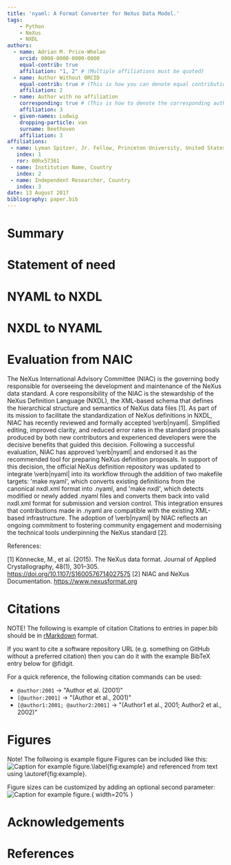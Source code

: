 ```yaml
---
title: 'nyaml: A Format Converter for NeXus Data Model.'
tags:
    - Python
    - NeXus
    - NXDL
authors:
  - name: Adrian M. Price-Whelan
    orcid: 0000-0000-0000-0000
    equal-contrib: true
    affiliation: "1, 2" # (Multiple affiliations must be quoted)
  - name: Author Without ORCID
    equal-contrib: true # (This is how you can denote equal contributions between multiple authors)
    affiliation: 2
  - name: Author with no affiliation
    corresponding: true # (This is how to denote the corresponding author)
    affiliation: 3
  - given-names: Ludwig
    dropping-particle: van
    surname: Beethoven
    affiliation: 3
affiliations:
 - name: Lyman Spitzer, Jr. Fellow, Princeton University, United States
   index: 1
   ror: 00hx57361
 - name: Institution Name, Country
   index: 2
 - name: Independent Researcher, Country
   index: 3
date: 13 August 2017
bibliography: paper.bib
---
```

# Summary
# Statement of need
# NYAML to NXDL
# NXDL to NYAML
# Evaluation from NAIC

The NeXus International Advisory Committee (NIAC) is the governing body responsible for overseeing the development and maintenance of the NeXus data standard. A core responsibility of the NIAC is the stewardship of the NeXus Definition Language (NXDL), the XML-based schema that defines the hierarchical structure and semantics of NeXus data files [1]. As part of its mission to facilitate the standardization of NeXus definitions in NXDL, NIAC has recently reviewed and formally accepted \verb|nyaml|. Simplified editing, improved clarity, and reduced error rates in the standard proposals produced by both new contributors and experienced developers were the decisive benefits that guided this decision. Following a successful evaluation, NIAC has approved \verb|nyaml| and endorsed it as the recommended tool for preparing NeXus definition proposals. In support of this decision, the official NeXus definition repository was updated to integrate \verb|nyaml| into its workflow through the addition of two makefile targets: 'make nyaml', which converts existing definitions from the canonical nxdl.xml format into .nyaml, and 'make nxdl', which detects modified or newly added .nyaml files and converts them back into valid nxdl.xml format for submission and version control. This integration ensures that contributions made in .nyaml are compatible with the existing XML-based infrastructure. The adoption of \verb|nyaml| by NIAC reflects an ongoing commitment to fostering community engagement and modernising the technical tools underpinning the NeXus standard [2].

References:

[1] Könnecke, M., et al. (2015). The NeXus data format. Journal of Applied Crystallography, 48(1), 301–305. https://doi.org/10.1107/S1600576714027575
[2] NIAC and NeXus Documentation. https://www.nexusformat.org

# Citations

NOTE! The following is example of citation
Citations to entries in paper.bib should be in
[rMarkdown](http://rmarkdown.rstudio.com/authoring_bibliographies_and_citations.html)
format.

If you want to cite a software repository URL (e.g. something on GitHub without a preferred
citation) then you can do it with the example BibTeX entry below for @fidgit.

For a quick reference, the following citation commands can be used:
- `@author:2001`  ->  "Author et al. (2001)"
- `[@author:2001]` -> "(Author et al., 2001)"
- `[@author1:2001; @author2:2001]` -> "(Author1 et al., 2001; Author2 et al., 2002)"

# Figures
Note! The follwoing is example figure
Figures can be included like this:
![Caption for example figure.\label{fig:example}](figure.png)
and referenced from text using \autoref{fig:example}.

Figure sizes can be customized by adding an optional second parameter:
![Caption for example figure.](figure.png){ width=20% }

# Acknowledgements

# References

